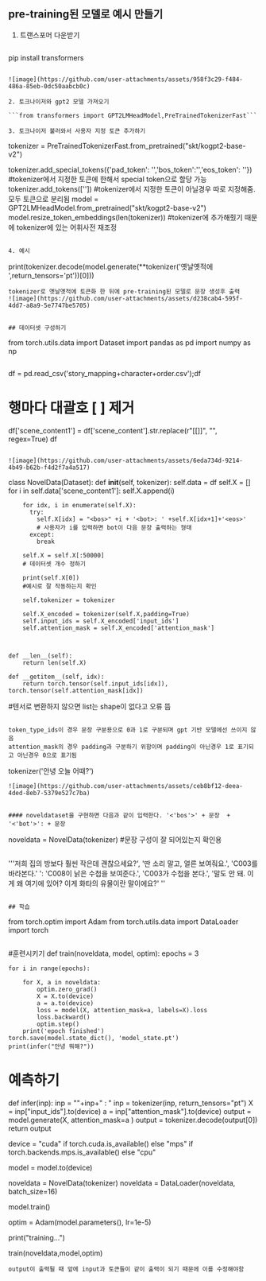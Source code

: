 ## pre-training된 모델로 예시 만들기

1. 트랜스포머 다운받기
   ```
pip install transformers
   ```

![image](https://github.com/user-attachments/assets/958f3c29-f484-486a-85eb-0dc50aabcb0c)

2. 토크나이저와 gpt2 모델 가져오기
   
   ```from transformers import GPT2LMHeadModel,PreTrainedTokenizerFast```

3. 토크나이저 불러와서 사용자 지정 토큰 추가하기

```
tokenizer = PreTrainedTokenizerFast.from_pretrained("skt/kogpt2-base-v2")

tokenizer.add_special_tokens({'pad_token': '<pad>','bos_token':'<bos>','eos_token': '<eos>'})
#tokenizer에서 지정한 토큰에 한해서 special token으로 할당 가능
tokenizer.add_tokens(['<bot>'])
#tokenizer에서 지정한 토큰이 아닐경우 따로 지정해줌. 모두 토큰으로 분리됨
model = GPT2LMHeadModel.from_pretrained("skt/kogpt2-base-v2")
model.resize_token_embeddings(len(tokenizer))
#tokenizer에 추가해줬기 때문에 tokenizer에 있는 어휘사전 재조정

```

4. 예시

```

print(tokenizer.decode(model.generate(**tokenizer('옛날옛적에 ',return_tensors='pt'))[0]))

```
tokenizer로 옛날옛적에 토큰화 한 뒤에 pre-training된 모델로 문장 생성후 출력
![image](https://github.com/user-attachments/assets/d238cab4-595f-4dd7-a8a9-5e7747be5705)

   
## 데이터셋 구성하기

```
from torch.utils.data import Dataset
import pandas as pd
import numpy as np
```
```
df = pd.read_csv('story_mapping+character+order.csv');df
# 행마다 대괄호 [ ] 제거
df['scene_content1'] = df['scene_content'].str.replace(r"[\[\]]", "", regex=True)
df
```

![image](https://github.com/user-attachments/assets/6eda734d-9214-4b49-b62b-f4d2f7a4a517)

```
class NovelData(Dataset):
    def __init__(self, tokenizer):
        self.data = df
        self.X = []
        for i in self.data['scene_content1']:
          self.X.append(i)

        for idx, i in enumerate(self.X):
          try:
            self.X[idx] = "<bos>" +i + '<bot>: ' +self.X[idx+1]+'<eos>'
            # 사용자가 i를 입력하면 bot이 다음 문장 출력하는 형태
          except:
            break

        self.X = self.X[:50000]
        # 데이터셋 개수 정하기

        print(self.X[0])
        #예시로 잘 작동하는지 확인

        self.tokenizer = tokenizer

        self.X_encoded = tokenizer(self.X,padding=True)
        self.input_ids = self.X_encoded['input_ids']
        self.attention_mask = self.X_encoded['attention_mask']



    def __len__(self):
        return len(self.X)

    def __getitem__(self, idx):
        return torch.tensor(self.input_ids[idx]), torch.tensor(self.attention_mask[idx])
#텐서로 변환하지 않으면 list는 shape이 없다고 오류 뜸
```

token_type_ids이 경우 문장 구분용으로 0과 1로 구분되며 gpt 기반 모델에선 쓰이지 않음
attention_mask의 경우 padding과 구분하기 위함이며 padding이 아닌경우 1로 표기되고 아닌경우 0으로 표기됨
```
tokenizer('안녕 오늘 어때?')
```
![image](https://github.com/user-attachments/assets/ceb8bf12-deea-4ded-8eb7-5379e527c7ba)


#### noveldataset을 구현하면 다음과 같이 입력한다. '<'bos'>' + 문장  + '<'bot'>': + 문장
```
noveldata = NovelData(tokenizer)
#문장 구성이 잘 되어있는지 확인용
```
```
 '<bos>''저희 집의 방보다 훨씬 작은데 괜찮으세요?', '딴 소리 말고, 얼른 보여줘요.', 'C003를 바라본다.'
'<bot>: 'C008이 낡은 수첩을 보여준다.', 'C003가 수첩을 본다.', '말도 안 돼. 이게 왜 여기에 있어? 이게 화타의 유물이란 말이에요?' '<eos>'
```

## 학습
```
from torch.optim import Adam
from torch.utils.data import DataLoader
import torch
```

```
#훈련시키기
def train(noveldata, model, optim):
    epochs = 3

    for i in range(epochs):
        
        for X, a in noveldata:
            optim.zero_grad()
            X = X.to(device)
            a = a.to(device)
            loss = model(X, attention_mask=a, labels=X).loss
            loss.backward()
            optim.step()
        print('epoch finished')
    torch.save(model.state_dict(), 'model_state.pt')
    print(infer("안녕 뭐해?"))


# 예측하기
def infer(inp):
    inp = "<bos>"+inp+" <bot>: "
    inp = tokenizer(inp, return_tensors="pt")
    X = inp["input_ids"].to(device)
    a = inp["attention_mask"].to(device)
    output = model.generate(X, attention_mask=a )
    output = tokenizer.decode(output[0])
    return output

device = "cuda" if torch.cuda.is_available() else "mps" if torch.backends.mps.is_available() else "cpu"

model = model.to(device)

noveldata = NovelData(tokenizer)
noveldata = DataLoader(noveldata, batch_size=16)

model.train()

optim = Adam(model.parameters(), lr=1e-5)

print("training...")

train(noveldata,model,optim)
```
output이 출력될 때 앞에 input과 토큰들이 같이 출력이 되기 때문에 이를 수정해야함

